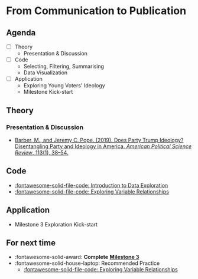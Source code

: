 # From Communication to Publication

## Agenda
- [ ] Theory
    - Presentation & Discussion
- [ ] Code 
    - Selecting, Filtering, Summarising 
    - Data Visualization
- [ ] Application
    - Exploring Young Voters' Ideology
    - Milestone Kick-start

## Theory

### Presentation & Discussion

- [Barber, M., and Jeremy C. Pope. (2019). Does Party Trump Ideology? Disentangling Party and Ideology in America. *American Political Science Review*, 113(1), 38–54.](https://www.cambridge.org/core/journals/american-political-science-review/article/does-party-trump-ideology-disentangling-party-and-ideology-in-america/B5BAD0AE947BD3CF18D51D399263C8D3)

## Code 

- [:fontawesome-solid-file-code: Introduction to Data Exploration](https://colab.research.google.com/github/mickaeltemporao/itds/blob/main/materials/04-data-exploration-columns.ipynb)
- [:fontawesome-solid-file-code: Exploring Variable Relationships](https://colab.research.google.com/github/mickaeltemporao/itds/blob/main/materials/05-data-exploration-rows.ipynb)

## Application

- Milestone 3 Exploration Kick-start

## For next time
- :fontawesome-solid-award: **Complete** [**Milestone 3**](https://colab.research.google.com/github/mickaeltemporao/data-analysis/blob/main/materials/assignment-3.ipynb)
- :fontawesome-solid-house-laptop: Recommended Practice
    - [:fontawesome-solid-file-code: Exploring Variable Relationships](https://colab.research.google.com/github/mickaeltemporao/itds/blob/main/materials/05-data-exploration-rows.ipynb)

